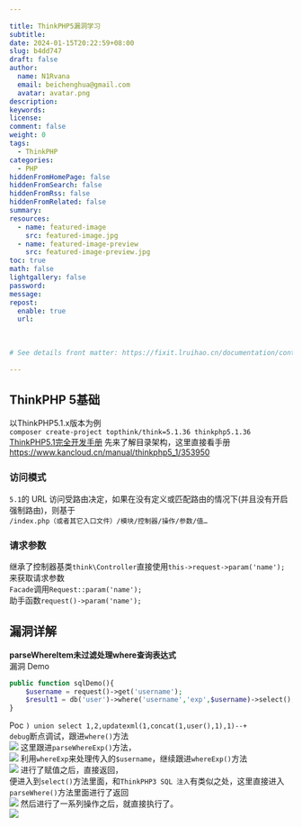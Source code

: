 ```yaml
---  
  
title: ThinkPHP5漏洞学习  
subtitle:  
date: 2024-01-15T20:22:59+08:00  
slug: b4dd747  
draft: false  
author:  
  name: N1Rvana  
  email: beichenghua@gmail.com  
  avatar: avatar.png  
description:  
keywords:  
license:  
comment: false  
weight: 0  
tags:  
  - ThinkPHP  
categories:  
  - PHP  
hiddenFromHomePage: false  
hiddenFromSearch: false  
hiddenFromRss: false  
hiddenFromRelated: false  
summary:  
resources:  
  - name: featured-image  
    src: featured-image.jpg  
  - name: featured-image-preview  
    src: featured-image-preview.jpg  
toc: true  
math: false  
lightgallery: false  
password:  
message:  
repost:  
  enable: true  
  url:  
  
  
  
# See details front matter: https://fixit.lruihao.cn/documentation/content-management/introduction/#front-matter  
  
---  
```

  
  
  
<!--more-->  
## ThinkPHP 5基础  
以ThinkPHP5.1.x版本为例  
`composer create-project topthink/think=5.1.36 thinkphp5.1.36`  
[ThinkPHP5.1完全开发手册](https://www.kancloud.cn/manual/thinkphp5_1/353948)
先来了解目录架构，这里直接看手册  
https://www.kancloud.cn/manual/thinkphp5_1/353950  
### 访问模式  
`5.1`的 URL 访问受路由决定，如果在没有定义或匹配路由的情况下(并且没有开启强制路由)，则基于  
`/index.php（或者其它入口文件）/模块/控制器/操作/参数/值…`  
### 请求参数  
继承了控制器基类`think\Controller`直接使用`this->request->param('name');`来获取请求参数  
`Facade`调用`Request::param('name');`  
助手函数`request()->param('name');`  
  
## 漏洞详解  
**parseWhereItem未过滤处理where查询表达式**  
漏洞 Demo  
```php  
public function sqlDemo(){  
	$username = request()->get('username');  
	$result1 = db('user')->where('username','exp',$username)->select();   
}  
```  
Poc `) union select 1,2,updatexml(1,concat(1,user(),1),1)--+`  
`debug`断点调试，跟进`where()`方法  
![](https://picture-1304797147.cos.ap-nanjing.myqcloud.com/picture/202401151951144.png)
这里跟进`parseWhereExp()`方法，  
![](https://picture-1304797147.cos.ap-nanjing.myqcloud.com/picture/202401151953723.png)
利用`whereExp`来处理传入的`$username`，继续跟进`whereExp()`方法  
![](https://picture-1304797147.cos.ap-nanjing.myqcloud.com/picture/202401151954352.png)
进行了赋值之后，直接返回，  
便进入到`select()`方法里面，和`ThinkPHP3 SQL 注入`有类似之处，这里直接进入`parseWhere()`方法里面进行了返回  
![](https://picture-1304797147.cos.ap-nanjing.myqcloud.com/picture/202401152001902.png)
然后进行了一系列操作之后，就直接执行了。  
![](https://picture-1304797147.cos.ap-nanjing.myqcloud.com/picture/202401152027043.png)